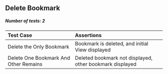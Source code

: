 ## Delete Bookmark

##### Number of tests: 2

| Test Case | Assertions | 
| :-------- | :--------- | 
| Delete the Only Bookmark | Bookmark is deleted, and initial View displayed |
| Delete One Bookmark And Other Remains|  Deleted bookmark not displayed, other bookmark displayed |